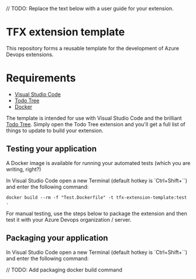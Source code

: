 // TODO: Replace the text below with a user guide for your extension.

# TFX extension template

This repository forms a reusable template for the development of Azure Devops extensions.

# Requirements

* [Visual Studio Code](https://code.visualstudio.com/download)
* [Todo Tree](https://github.com/Gruntfuggly/todo-tree)
* [Docker](https://hub.docker.com/?overlay=onboarding)

The template is intended for use with Visual Studio Code and the brilliant [Todo Tree](https://github.com/Gruntfuggly/todo-tree). Simply open the Todo Tree extension and you'll get a full list of things to update to build your extension.

## Testing your application

A Docker image is available for running your automated tests (which you are writing, right?)

In Visual Studio Code open a new Terminal (default hotkey is `Ctrl+Shift+\``) and enter the following command:

`docker build --rm -f "Test.Dockerfile" -t tfx-extension-template:test .`

For manual testing, use the steps below to package the extension and then test it with your Azure Devops organization / server.

## Packaging your application

In Visual Studio Code open a new Terminal (default hotkey is `Ctrl+Shift+\``) and enter the following command:

// TODO: Add packaging docker build command